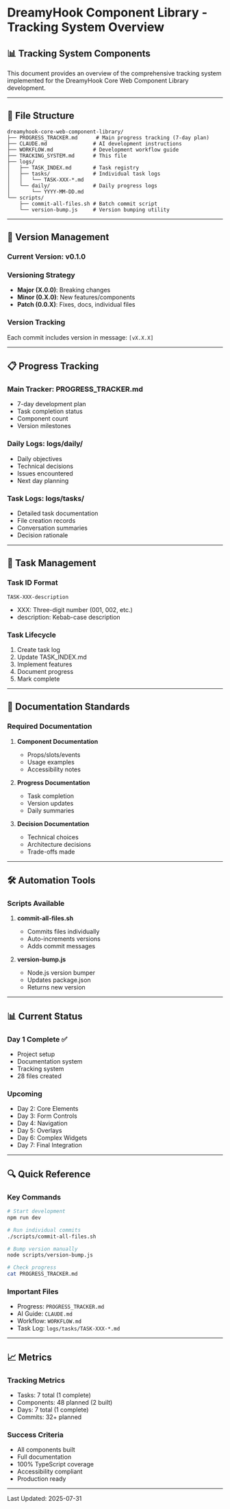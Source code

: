 # DreamyHook Component Library - Tracking System Overview

## 📊 Tracking System Components

This document provides an overview of the comprehensive tracking system implemented for the DreamyHook Core Web Component Library development.

---

## 📁 File Structure

```
dreamyhook-core-web-component-library/
├── PROGRESS_TRACKER.md      # Main progress tracking (7-day plan)
├── CLAUDE.md               # AI development instructions
├── WORKFLOW.md             # Development workflow guide
├── TRACKING_SYSTEM.md      # This file
├── logs/
│   ├── TASK_INDEX.md       # Task registry
│   ├── tasks/              # Individual task logs
│   │   └── TASK-XXX-*.md
│   └── daily/              # Daily progress logs
│       └── YYYY-MM-DD.md
└── scripts/
    ├── commit-all-files.sh # Batch commit script
    └── version-bump.js     # Version bumping utility
```

---

## 🔄 Version Management

### Current Version: v0.1.0

### Versioning Strategy
- **Major (X.0.0)**: Breaking changes
- **Minor (0.X.0)**: New features/components
- **Patch (0.0.X)**: Fixes, docs, individual files

### Version Tracking
Each commit includes version in message: `[vX.X.X]`

---

## 📋 Progress Tracking

### Main Tracker: PROGRESS_TRACKER.md
- 7-day development plan
- Task completion status
- Component count
- Version milestones

### Daily Logs: logs/daily/
- Daily objectives
- Technical decisions
- Issues encountered
- Next day planning

### Task Logs: logs/tasks/
- Detailed task documentation
- File creation records
- Conversation summaries
- Decision rationale

---

## 🎯 Task Management

### Task ID Format
```
TASK-XXX-description
```
- XXX: Three-digit number (001, 002, etc.)
- description: Kebab-case description

### Task Lifecycle
1. Create task log
2. Update TASK_INDEX.md
3. Implement features
4. Document progress
5. Mark complete

---

## 📝 Documentation Standards

### Required Documentation
1. **Component Documentation**
   - Props/slots/events
   - Usage examples
   - Accessibility notes

2. **Progress Documentation**
   - Task completion
   - Version updates
   - Daily summaries

3. **Decision Documentation**
   - Technical choices
   - Architecture decisions
   - Trade-offs made

---

## 🛠️ Automation Tools

### Scripts Available
1. **commit-all-files.sh**
   - Commits files individually
   - Auto-increments versions
   - Adds commit messages

2. **version-bump.js**
   - Node.js version bumper
   - Updates package.json
   - Returns new version

---

## 📊 Current Status

### Day 1 Complete ✅
- Project setup
- Documentation system
- Tracking system
- 28 files created

### Upcoming
- Day 2: Core Elements
- Day 3: Form Controls
- Day 4: Navigation
- Day 5: Overlays
- Day 6: Complex Widgets
- Day 7: Final Integration

---

## 🔍 Quick Reference

### Key Commands
```bash
# Start development
npm run dev

# Run individual commits
./scripts/commit-all-files.sh

# Bump version manually
node scripts/version-bump.js

# Check progress
cat PROGRESS_TRACKER.md
```

### Important Files
- Progress: `PROGRESS_TRACKER.md`
- AI Guide: `CLAUDE.md`
- Workflow: `WORKFLOW.md`
- Task Log: `logs/tasks/TASK-XXX-*.md`

---

## 📈 Metrics

### Tracking Metrics
- Tasks: 7 total (1 complete)
- Components: 48 planned (2 built)
- Days: 7 total (1 complete)
- Commits: 32+ planned

### Success Criteria
- All components built
- Full documentation
- 100% TypeScript coverage
- Accessibility compliant
- Production ready

---

Last Updated: 2025-07-31